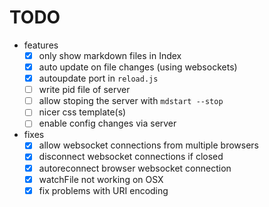 # TODO

* features
  * [x] only show markdown files in Index
  * [x] auto update on file changes (using websockets)
  * [x] autoupdate port in `reload.js`
  * [ ] write pid file of server
  * [ ] allow stoping the server with `mdstart --stop`
  * [ ] nicer css template(s)
  * [ ] enable config changes via server

* fixes
  * [x] allow websocket connections from multiple browsers
  * [x] disconnect websocket connections if closed
  * [x] autoreconnect browser websocket connection
  * [x] watchFile not working on OSX
  * [x] fix problems with URI encoding

